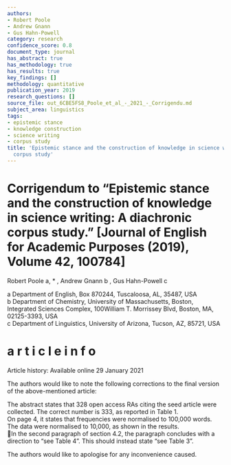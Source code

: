 ```yaml
---
authors:
- Robert Poole
- Andrew Gnann
- Gus Hahn-Powell
category: research
confidence_score: 0.8
document_type: journal
has_abstract: true
has_methodology: true
has_results: true
key_findings: []
methodology: quantitative
publication_year: 2019
research_questions: []
source_file: out_6CBE5FS8_Poole_et_al_-_2021_-_Corrigendu.md
subject_area: linguistics
tags:
- epistemic stance
- knowledge construction
- science writing
- corpus study
title: 'Epistemic stance and the construction of knowledge in science writing: A diachronic
  corpus study'
---
```


# Corrigendum to “Epistemic stance and the construction of knowledge in science writing: A diachronic corpus study.” [Journal of English for Academic Purposes (2019), Volume 42, 100784]

Robert Poole a, \* , Andrew Gnann b , Gus Hahn-Powell c

a Department of English, Box 870244, Tuscaloosa, AL, 35487, USA   
b Department of Chemistry, University of Massachusetts, Boston, Integrated Sciences Complex, 100William T. Morrissey Blvd, Boston, MA,   
02125-3393, USA   
c Department of Linguistics, University of Arizona, Tucson, AZ, 85721, USA

# a r t i c l e i n f o

Article history: Available online 29 January 2021

The authors would like to note the following corrections to the final version of the above-mentioned article:

The abstract states that 328 open access RAs citing the seed article were collected. The correct number is 333, as reported in Table 1.   
On page 4, it states that frequencies were normalised to 100,000 words. The data were normalised to 10,000, as shown in the results.   
 In the second paragraph of section 4.2, the paragraph concludes with a direction to “see Table 4”. This should instead state “see Table 3”.

The authors would like to apologise for any inconvenience caused.